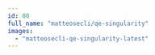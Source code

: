 ```yaml
---
id: 80
full_name: "matteosecli/qe-singularity"
images: 
  - "matteosecli-qe-singularity-latest"
---
```

